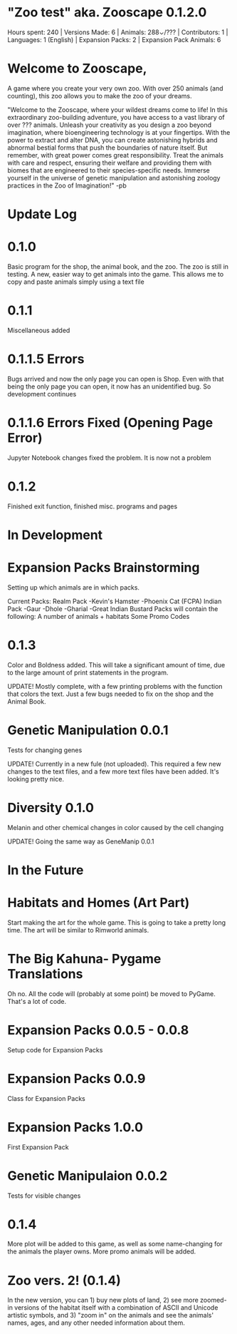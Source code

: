 # "Zoo test" aka. Zooscape 0.1.2.0
Hours spent: 240  |   Versions Made: 6  |   Animals: 288⌄/???  |   Contributors: 1  |   Languages: 1 (English)   |   Expansion Packs: 2   |   Expansion Pack Animals: 6

# Welcome to Zooscape, 
A game where you create your very own zoo. With over 250 animals (and counting), this zoo allows you to make the zoo of your dreams. 

"Welcome to the Zooscape, where your wildest dreams come to life! In this extraordinary zoo-building adventure, you have access to a vast library of over ??? animals. Unleash your creativity as you design a zoo beyond imagination, where bioengineering technology is at your fingertips. With the power to extract and alter DNA, you can create astonishing hybrids and abnormal bestial forms that push the boundaries of nature itself. But remember, with great power comes great responsibility. Treat the animals with care and respect, ensuring their welfare and providing them with biomes that are engineered to their species-specific needs. Immerse yourself in the universe of genetic manipulation and astonishing zoology practices in the Zoo of Imagination!"
-pb


# Update Log
  # 0.1.0
  Basic program for the shop, the animal book, and the zoo. The zoo is still in testing. A new, easier way to get animals into the game. This allows me to copy and paste animals simply using a text file

  # 0.1.1
  Miscellaneous added

  # 0.1.1.5 Errors
  Bugs arrived and now the only page you can open is Shop. Even with that being the only page you can open, it now has an unidentified bug. So development continues

  # 0.1.1.6 Errors Fixed (Opening Page Error)
  Jupyter Notebook changes fixed the problem. It is now not a problem

  # 0.1.2
  Finished exit function, finished misc. programs and pages

# In Development
  # Expansion Packs Brainstorming
  Setting up which animals are in which packs. 

  Current Packs:
  Realm Pack
    -Kevin's Hamster
    -Phoenix Cat (FCPA)
  Indian Pack
    -Gaur
    -Dhole
    -Gharial
    -Great Indian Bustard
  Packs will contain the following:
  A number of animals + habitats
  Some Promo Codes
  
  # 0.1.3
  Color and Boldness added. This will take a significant amount of time, due to the large amount of print statements in the program. 

  UPDATE!
  Mostly complete, with a few printing problems with the function that colors the text.
  Just a few bugs needed to fix on the shop and the Animal Book. 
  
  # Genetic Manipulation 0.0.1
  Tests for changing genes

  UPDATE!
  Currently in a new fule (not uploaded). This required a few new changes to the text files, and a few more text files have been added. 
  It's looking pretty nice. 
  
  # Diversity 0.1.0
  Melanin and other chemical changes in color caused by the cell changing

  UPDATE!
  Going the same way as GeneManip 0.0.1
  
# In the Future

  # Habitats and Homes (Art Part)
  Start making the art for the whole game. This is going to take a pretty long time. 
  The art will be similar to Rimworld animals. 

  # The Big Kahuna- Pygame Translations
  Oh no. All the code will (probably at some point) be moved to PyGame. That's a lot of code. 
  
  # Expansion Packs 0.0.5 - 0.0.8
  Setup code for Expansion Packs

  # Expansion Packs 0.0.9
  Class for Expansion Packs

  # Expansion Packs 1.0.0
  First Expansion Pack

  # Genetic Manipulaion 0.0.2
  Tests for visible changes

  # 0.1.4
  More plot will be added to this game, as well as some name-changing for the animals the player owns. More promo animals will be added. 

  # Zoo vers. 2! (0.1.4)
  In the new version, you can 1) buy new plots of land, 2) see more zoomed-in versions of the habitat itself with a combination of ASCII and Unicode artistic symbols, and 3) "zoom in" on the animals and see the animals' names, ages, and any other needed information about them. 

  
